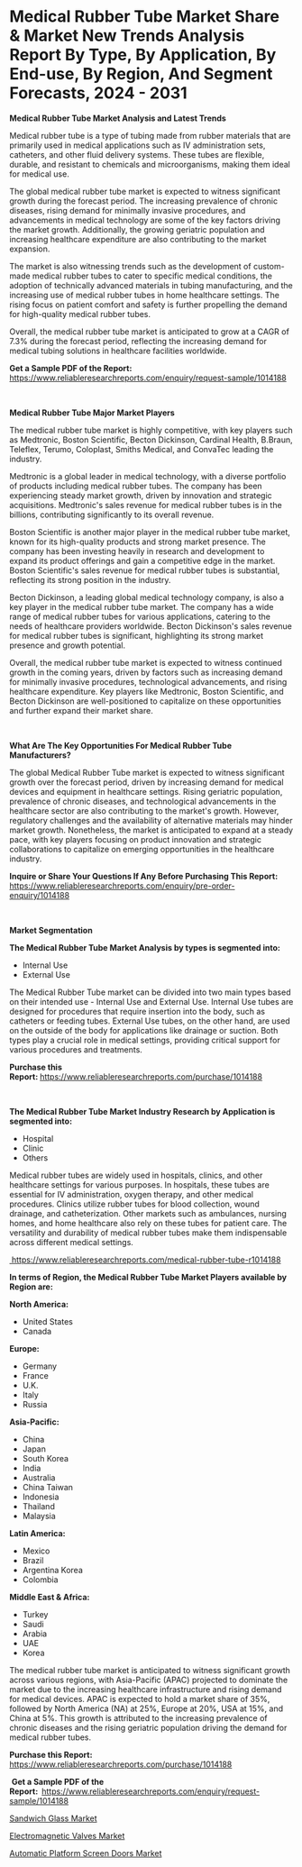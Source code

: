 <p><h1>Medical Rubber Tube Market Share & Market New Trends Analysis Report By Type, By Application, By End-use, By Region, And Segment Forecasts, 2024 - 2031</h1></p><p><strong>Medical Rubber Tube Market Analysis and Latest Trends</strong></p>
<p><p>Medical rubber tube is a type of tubing made from rubber materials that are primarily used in medical applications such as IV administration sets, catheters, and other fluid delivery systems. These tubes are flexible, durable, and resistant to chemicals and microorganisms, making them ideal for medical use.</p><p>The global medical rubber tube market is expected to witness significant growth during the forecast period. The increasing prevalence of chronic diseases, rising demand for minimally invasive procedures, and advancements in medical technology are some of the key factors driving the market growth. Additionally, the growing geriatric population and increasing healthcare expenditure are also contributing to the market expansion.</p><p>The market is also witnessing trends such as the development of custom-made medical rubber tubes to cater to specific medical conditions, the adoption of technically advanced materials in tubing manufacturing, and the increasing use of medical rubber tubes in home healthcare settings. The rising focus on patient comfort and safety is further propelling the demand for high-quality medical rubber tubes.</p><p>Overall, the medical rubber tube market is anticipated to grow at a CAGR of 7.3% during the forecast period, reflecting the increasing demand for medical tubing solutions in healthcare facilities worldwide.</p></p>
<p><strong>Get a Sample PDF of the Report:&nbsp;</strong> <a href="https://www.reliableresearchreports.com/enquiry/request-sample/1014188">https://www.reliableresearchreports.com/enquiry/request-sample/1014188</a></p>
<p>&nbsp;</p>
<p><strong>Medical Rubber Tube Major Market Players</strong></p>
<p><p>The medical rubber tube market is highly competitive, with key players such as Medtronic, Boston Scientific, Becton Dickinson, Cardinal Health, B.Braun, Teleflex, Terumo, Coloplast, Smiths Medical, and ConvaTec leading the industry.</p><p>Medtronic is a global leader in medical technology, with a diverse portfolio of products including medical rubber tubes. The company has been experiencing steady market growth, driven by innovation and strategic acquisitions. Medtronic's sales revenue for medical rubber tubes is in the billions, contributing significantly to its overall revenue.</p><p>Boston Scientific is another major player in the medical rubber tube market, known for its high-quality products and strong market presence. The company has been investing heavily in research and development to expand its product offerings and gain a competitive edge in the market. Boston Scientific's sales revenue for medical rubber tubes is substantial, reflecting its strong position in the industry.</p><p>Becton Dickinson, a leading global medical technology company, is also a key player in the medical rubber tube market. The company has a wide range of medical rubber tubes for various applications, catering to the needs of healthcare providers worldwide. Becton Dickinson's sales revenue for medical rubber tubes is significant, highlighting its strong market presence and growth potential.</p><p>Overall, the medical rubber tube market is expected to witness continued growth in the coming years, driven by factors such as increasing demand for minimally invasive procedures, technological advancements, and rising healthcare expenditure. Key players like Medtronic, Boston Scientific, and Becton Dickinson are well-positioned to capitalize on these opportunities and further expand their market share.</p></p>
<p>&nbsp;</p>
<p><strong>What Are The Key Opportunities For Medical Rubber Tube Manufacturers?</strong></p>
<p><p>The global Medical Rubber Tube market is expected to witness significant growth over the forecast period, driven by increasing demand for medical devices and equipment in healthcare settings. Rising geriatric population, prevalence of chronic diseases, and technological advancements in the healthcare sector are also contributing to the market's growth. However, regulatory challenges and the availability of alternative materials may hinder market growth. Nonetheless, the market is anticipated to expand at a steady pace, with key players focusing on product innovation and strategic collaborations to capitalize on emerging opportunities in the healthcare industry.</p></p>
<p><strong>Inquire or Share Your Questions If Any Before Purchasing This Report:</strong> <a href="https://www.reliableresearchreports.com/enquiry/pre-order-enquiry/1014188">https://www.reliableresearchreports.com/enquiry/pre-order-enquiry/1014188</a></p>
<p>&nbsp;</p>
<p><strong>Market Segmentation</strong></p>
<p><strong>The Medical Rubber Tube Market Analysis by types is segmented into:</strong></p>
<p><ul><li>Internal Use</li><li>External Use</li></ul></p>
<p><p>The Medical Rubber Tube market can be divided into two main types based on their intended use - Internal Use and External Use. Internal Use tubes are designed for procedures that require insertion into the body, such as catheters or feeding tubes. External Use tubes, on the other hand, are used on the outside of the body for applications like drainage or suction. Both types play a crucial role in medical settings, providing critical support for various procedures and treatments.</p></p>
<p><strong>Purchase this Report:&nbsp;</strong><a href="https://www.reliableresearchreports.com/purchase/1014188">https://www.reliableresearchreports.com/purchase/1014188</a></p>
<p>&nbsp;</p>
<p><strong>The Medical Rubber Tube Market Industry Research by Application is segmented into:</strong></p>
<p><ul><li>Hospital</li><li>Clinic</li><li>Others</li></ul></p>
<p><p>Medical rubber tubes are widely used in hospitals, clinics, and other healthcare settings for various purposes. In hospitals, these tubes are essential for IV administration, oxygen therapy, and other medical procedures. Clinics utilize rubber tubes for blood collection, wound drainage, and catheterization. Other markets such as ambulances, nursing homes, and home healthcare also rely on these tubes for patient care. The versatility and durability of medical rubber tubes make them indispensable across different medical settings.</p></p>
<p><a href="https://www.reliableresearchreports.com/medical-rubber-tube-r1014188">&nbsp;https://www.reliableresearchreports.com/medical-rubber-tube-r1014188</a></p>
<p><strong>In terms of Region, the Medical Rubber Tube Market Players available by Region are:</strong></p>
<p>
    <p> <strong> North America: </strong>
        <ul>
            <li>United States</li>
            <li>Canada</li>
        </ul>
        </p> 
    <p> <strong> Europe: </strong>
        <ul>
            <li>Germany</li>
            <li>France</li>
            <li>U.K.</li>
            <li>Italy</li>
            <li>Russia</li>
        </ul>
        </p> 
    <p> <strong> Asia-Pacific: </strong>
        <ul>
            <li>China</li>
            <li>Japan</li>
            <li>South Korea</li>
            <li>India</li>
            <li>Australia</li>
            <li>China Taiwan</li>
            <li>Indonesia</li>
            <li>Thailand</li>
            <li>Malaysia</li>
        </ul>
        </p> 
    <p> <strong> Latin America: </strong>
        <ul>
            <li>Mexico</li>
            <li>Brazil</li>
            <li>Argentina Korea</li>
            <li>Colombia</li>
        </ul>
        </p> 
    <p> <strong> Middle East & Africa: </strong>
        <ul>
            <li>Turkey</li>
            <li>Saudi</li>
            <li>Arabia</li>
            <li>UAE</li>
            <li>Korea</li>
        </ul>
    </p>
    </p>
<p><p>The medical rubber tube market is anticipated to witness significant growth across various regions, with Asia-Pacific (APAC) projected to dominate the market due to the increasing healthcare infrastructure and rising demand for medical devices. APAC is expected to hold a market share of 35%, followed by North America (NA) at 25%, Europe at 20%, USA at 15%, and China at 5%. This growth is attributed to the increasing prevalence of chronic diseases and the rising geriatric population driving the demand for medical rubber tubes.</p></p>
<p><strong>Purchase this Report: </strong><a href="https://www.reliableresearchreports.com/purchase/1014188">https://www.reliableresearchreports.com/purchase/1014188</a></p>
<p>&nbsp;<strong>Get a Sample PDF of the Report:&nbsp;&nbsp;</strong><a href="https://www.reliableresearchreports.com/enquiry/request-sample/1014188">https://www.reliableresearchreports.com/enquiry/request-sample/1014188</a></p>
<p><strong></strong></p>
<p><p><a href="https://www.linkedin.com/pulse/sandwich-glass-market-size-growth-outlook-from-2024-2031-projecting-dam8c?trackingId=qLprbPLbZRf2RdYcrLvpeQ%3D%3D">Sandwich Glass Market</a></p><p><a href="https://www.linkedin.com/pulse/electromagnetic-valves-market-furnishes-information-share-amwoe">Electromagnetic Valves Market</a></p><p><a href="https://www.linkedin.com/pulse/automatic-platform-screen-doors-market-insight-trends-growth-rytlc">Automatic Platform Screen Doors Market</a></p></p>